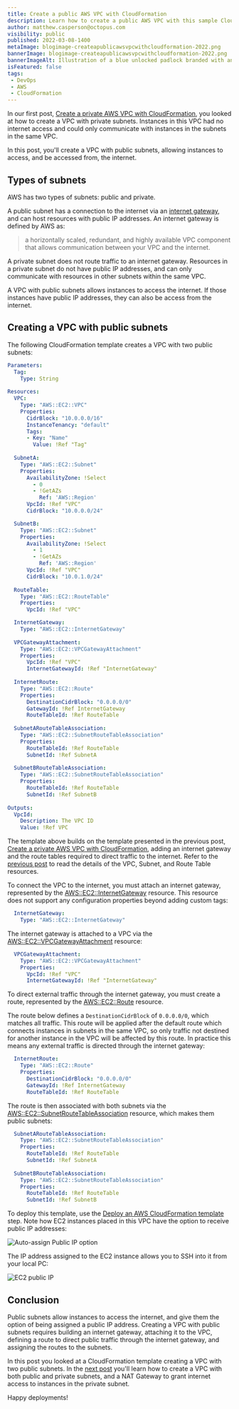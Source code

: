 ```yaml
---
title: Create a public AWS VPC with CloudFormation
description: Learn how to create a public AWS VPC with this sample CloudFormation template
author: matthew.casperson@octopus.com
visibility: public
published: 2022-03-08-1400
metaImage: blogimage-createapublicawsvpcwithcloudformation-2022.png
bannerImage: blogimage-createapublicawsvpcwithcloudformation-2022.png
bannerImageAlt: Illustration of a blue unlocked padlock branded with an open eye to signal public VPC, sitting amongst clouds. 
isFeatured: false 
tags:
 - DevOps
 - AWS
 - CloudFormation
---
```


In our first post, [Create a private AWS VPC with CloudFormation](https://octopus.com/blog/aws-vpc-private), you looked at how to create a VPC with private subnets. Instances in this VPC had no internet access and could only communicate with instances in the subnets in the same VPC.

In this post, you'll create a VPC with public subnets, allowing instances to access, and be accessed from, the internet.

## Types of subnets

AWS has two types of subnets: public and private.

A public subnet has a connection to the internet via an [internet gateway](https://docs.aws.amazon.com/vpc/latest/userguide/VPC_Internet_Gateway.html), and can host resources with public IP addresses. An internet gateway is defined by AWS as:

> a horizontally scaled, redundant, and highly available VPC component that allows communication between your VPC and the internet. 

A private subnet does not route traffic to an internet gateway. Resources in a private subnet do not have public IP addresses, and can only communicate with resources in other subnets within the same VPC.

A VPC with public subnets allows instances to access the internet. If those instances have public IP addresses, they can also be access from the internet.

## Creating a VPC with public subnets

The following CloudFormation template creates a VPC with two public subnets:

```yaml
Parameters:
  Tag:
    Type: String
    
Resources: 
  VPC:
    Type: "AWS::EC2::VPC"
    Properties:
      CidrBlock: "10.0.0.0/16"
      InstanceTenancy: "default"
      Tags:
      - Key: "Name"
        Value: !Ref "Tag"    
        
  SubnetA:
    Type: "AWS::EC2::Subnet"
    Properties:
      AvailabilityZone: !Select 
        - 0
        - !GetAZs 
          Ref: 'AWS::Region'
      VpcId: !Ref "VPC"
      CidrBlock: "10.0.0.0/24"

  SubnetB:
    Type: "AWS::EC2::Subnet"
    Properties:
      AvailabilityZone: !Select 
        - 1
        - !GetAZs 
          Ref: 'AWS::Region'
      VpcId: !Ref "VPC"
      CidrBlock: "10.0.1.0/24"
      
  RouteTable:
    Type: "AWS::EC2::RouteTable"
    Properties:
      VpcId: !Ref "VPC"

  InternetGateway:
    Type: "AWS::EC2::InternetGateway"
    
  VPCGatewayAttachment:
    Type: "AWS::EC2::VPCGatewayAttachment"
    Properties:
      VpcId: !Ref "VPC"
      InternetGatewayId: !Ref "InternetGateway"
      
  InternetRoute:
    Type: "AWS::EC2::Route"
    Properties:
      DestinationCidrBlock: "0.0.0.0/0"
      GatewayId: !Ref InternetGateway
      RouteTableId: !Ref RouteTable
      
  SubnetARouteTableAssociation:
    Type: "AWS::EC2::SubnetRouteTableAssociation"
    Properties:
      RouteTableId: !Ref RouteTable
      SubnetId: !Ref SubnetA
      
  SubnetBRouteTableAssociation:
    Type: "AWS::EC2::SubnetRouteTableAssociation"
    Properties:
      RouteTableId: !Ref RouteTable
      SubnetId: !Ref SubnetB
      
Outputs:
  VpcId:
    Description: The VPC ID
    Value: !Ref VPC
```

The template above builds on the template presented in the previous post, [Create a private AWS VPC with CloudFormation](https://octopus.com/blog/aws-vpc-private), adding an internet gateway and the route tables required to direct traffic to the internet. Refer to the [previous post](https://octopus.com/blog/aws-vpc-private) to read the details of the VPC, Subnet, and Route Table resources.

To connect the VPC to the internet, you must attach an internet gateway, represented by the [AWS::EC2::InternetGateway](https://docs.aws.amazon.com/AWSCloudFormation/latest/UserGuide/aws-resource-ec2-internetgateway.html) resource. This resource does not support any configuration properties beyond adding custom tags:

```yaml
  InternetGateway:
    Type: "AWS::EC2::InternetGateway"
```

The internet gateway is attached to a VPC via the [AWS::EC2::VPCGatewayAttachment](https://docs.aws.amazon.com/AWSCloudFormation/latest/UserGuide/aws-resource-ec2-vpc-gateway-attachment.html) resource:

```yaml
  VPCGatewayAttachment:
    Type: "AWS::EC2::VPCGatewayAttachment"
    Properties:
      VpcId: !Ref "VPC"
      InternetGatewayId: !Ref "InternetGateway"
```

To direct external traffic through the internet gateway, you must create a route, represented by the [AWS::EC2::Route](https://docs.aws.amazon.com/AWSCloudFormation/latest/UserGuide/aws-resource-ec2-route.html) resource.

The route below defines a `DestinationCidrBlock` of `0.0.0.0/0`, which matches all traffic. This route will be applied after the default route which connects instances in subnets in the same VPC, so only traffic not destined for another instance in the VPC will be affected by this route. In practice this means any external traffic is directed through the internet gateway:

```yaml
  InternetRoute:
    Type: "AWS::EC2::Route"
    Properties:
      DestinationCidrBlock: "0.0.0.0/0"
      GatewayId: !Ref InternetGateway
      RouteTableId: !Ref RouteTable
```

The route is then associated with both subnets via the [AWS::EC2::SubnetRouteTableAssociation](https://docs.aws.amazon.com/AWSCloudFormation/latest/UserGuide/aws-resource-ec2-subnet-route-table-assoc.html) resource, which makes them public subnets:

```yaml
  SubnetARouteTableAssociation:
    Type: "AWS::EC2::SubnetRouteTableAssociation"
    Properties:
      RouteTableId: !Ref RouteTable
      SubnetId: !Ref SubnetA
      
  SubnetBRouteTableAssociation:
    Type: "AWS::EC2::SubnetRouteTableAssociation"
    Properties:
      RouteTableId: !Ref RouteTable
      SubnetId: !Ref SubnetB
```

To deploy this template, use the [Deploy an AWS CloudFormation template](https://octopus.com/docs/deployments/aws/cloudformation) step. Note how EC2 instances placed in this VPC have the option to receive public IP addresses:

![Auto-assign Public IP option](public-ip.png)

The IP address assigned to the EC2 instance allows you to SSH into it from your local PC:

![EC2 public IP](ec2-public-ip.png)

## Conclusion

Public subnets allow instances to access the internet, and give them the option of being assigned a public IP address. Creating a VPC with public subnets requires building an internet gateway, attaching it to the VPC, defining a route to direct public traffic through the internet gateway, and assigning the routes to the subnets.

In this post you looked at a CloudFormation template creating a VPC with two public subnets. In the [next post](https://octopus.com/blog/aws-vpc-public-private/index.md) you'll learn how to create a VPC with both public and private subnets, and a NAT Gateway to grant internet access to instances in the private subnet.

Happy deployments!